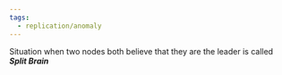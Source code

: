```yaml
---
tags:
  - replication/anomaly
---
```

Situation when two nodes both believe that they are the leader is called ***Split Brain***